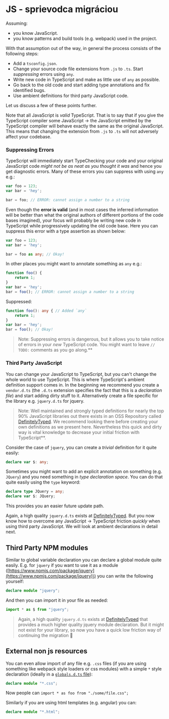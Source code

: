 # JS - sprievodca migráciou

Assuming:

* you know JavaScript.
* you know patterns and build tools \(e.g. webpack\) used in the project. 

With that assumption out of the way, in general the process consists of the following steps:

* Add a `tsconfig.json`.
* Change your source code file extensions from `.js` to `.ts`. Start _suppressing_ errors using `any`.
* Write new code in TypeScript and make as little use of `any` as possible.
* Go back to the old code and start adding type annotations and fix identified bugs.
* Use ambient definitions for third party JavaScript code.

Let us discuss a few of these points further.

Note that all JavaScript is _valid_ TypeScript. That is to say that if you give the TypeScript compiler some JavaScript -&gt; the JavaScript emitted by the TypeScript compiler will behave exactly the same as the original JavaScript. This means that changing the extension from `.js` to `.ts` will not adversely affect your codebase.

### Suppressing Errors

TypeScript will immediately start TypeChecking your code and your original JavaScript code _might not be as neat as you thought it was_ and hence you get diagnostic errors. Many of these errors you can suppress with using `any` e.g.:

```typescript
var foo = 123;
var bar = 'hey';

bar = foo; // ERROR: cannot assign a number to a string
```

Even though the **error is valid** \(and in most cases the inferred information will be better than what the original authors of different portions of the code bases imagined\), your focus will probably be writing new code in TypeScript while progressively updating the old code base. Here you can suppress this error with a type assertion as shown below:

```typescript
var foo = 123;
var bar = 'hey';

bar = foo as any; // Okay!
```

In other places you might want to annotate something as `any` e.g.:

```typescript
function foo() {
    return 1;
}
var bar = 'hey';
bar = foo(); // ERROR: cannot assign a number to a string
```

Suppressed:

```typescript
function foo(): any { // Added `any`
    return 1;
}
var bar = 'hey';
bar = foo(); // Okay!
```

> Note: Suppressing errors is dangerous, but it allows you to take notice of errors in your _new_ TypeScript code. You might want to leave `// TODO:` comments as you go along.\*\*

### Third Party JavaScript

You can change your JavaScript to TypeScript, but you can't change the whole world to use TypeScript. This is where TypeScript's ambient definition support comes in. In the beginning we recommend you create a `vendor.d.ts` \(the `.d.ts` extension specifies the fact that this is a _declaration file_\) and start adding dirty stuff to it. Alternatively create a file specific for the library e.g. `jquery.d.ts` for jquery.

> Note: Well maintained and strongly typed definitions for nearly the top 90% JavaScript libraries out there exists in an OSS Repository called [DefinitelyTyped](https://github.com/borisyankov/DefinitelyTyped). We recommend looking there before creating your own definitions as we present here. Nevertheless this quick and dirty way is vital knowledge to decrease your initial friction with TypeScript\*\*.

Consider the case of `jquery`, you can create a _trivial_ definition for it quite easily:

```typescript
declare var $: any;
```

Sometimes you might want to add an explicit annotation on something \(e.g. `JQuery`\) and you need something in _type declaration space_. You can do that quite easily using the `type` keyword:

```typescript
declare type JQuery = any;
declare var $: JQuery;
```

This provides you an easier future update path.

Again, a high quality `jquery.d.ts` exists at [DefinitelyTyped](https://github.com/borisyankov/DefinitelyTyped). But you now know how to overcome any JavaScript -&gt; TypeScript friction _quickly_ when using third party JavaScript. We will look at ambient declarations in detail next.

## Third Party NPM modules

Similar to global variable declaration you can declare a global module quite easily. E.g. for `jquery` if you want to use it as a module \([https://www.npmjs.com/package/jquery](https://www.npmjs.com/package/jquery)\) you can write the following yourself:

```typescript
declare module "jquery";
```

And then you can import it in your file as needed:

```typescript
import * as $ from "jquery";
```

> Again, a high quality `jquery.d.ts` exists at [DefinitelyTyped](https://github.com/borisyankov/DefinitelyTyped) that provides a much higher quality jquery module declaration. But it might not exist for your library, so now you have a quick low friction way of continuing the migration 🌹

## External non js resources

You can even allow import of any file e.g. `.css` files \(if you are using something like webpack style loaders or css modules\) with a simple `*` style declaration \(ideally in a [`globals.d.ts` file](../project/modules/globals.md)\):

```typescript
declare module "*.css";
```

Now people can `import * as foo from "./some/file.css";`

Similarly if you are using html templates \(e.g. angular\) you can:

```typescript
declare module "*.html";
```

